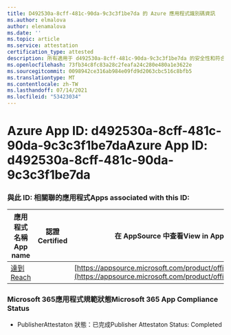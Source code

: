 ```yaml
---
title: D492530a-8cff-481c-90da-9c3c3f1be7da 的 Azure 應用程式識別碼資訊
ms.author: elmalova
author: elenamalova
ms.date: ''
ms.topic: article
ms.service: attestation
certification_type: attested
description: 所有適用于 d492530a-8cff-481c-90da-9c3c3f1be7da 的安全性和符合性資訊資訊。
ms.openlocfilehash: 73fb34c8fc83a28c2feafa24c280e480a1e3622e
ms.sourcegitcommit: 0098942ce316ab984e09fd9d2063cbc516c8bfb5
ms.translationtype: MT
ms.contentlocale: zh-TW
ms.lasthandoff: 07/14/2021
ms.locfileid: "53423034"
---
```

# <a name="azure-app-id-d492530a-8cff-481c-90da-9c3c3f1be7da"></a><span data-ttu-id="c5716-103">Azure App ID: d492530a-8cff-481c-90da-9c3c3f1be7da</span><span class="sxs-lookup"><span data-stu-id="c5716-103">Azure App ID: d492530a-8cff-481c-90da-9c3c3f1be7da</span></span>


### <a name="apps-associated-with-this-id"></a><span data-ttu-id="c5716-104">與此 ID: 相關聯的應用程式</span><span class="sxs-lookup"><span data-stu-id="c5716-104">Apps associated with this ID:</span></span>
| <span data-ttu-id="c5716-105">**應用程式名稱**</span><span class="sxs-lookup"><span data-stu-id="c5716-105">**App name**</span></span> | <span data-ttu-id="c5716-106">**認證**</span><span class="sxs-lookup"><span data-stu-id="c5716-106">**Certified**</span></span> | <span data-ttu-id="c5716-107">**在 AppSource 中查看**</span><span class="sxs-lookup"><span data-stu-id="c5716-107">**View in AppSource**</span></span> |
|-|-|-|
| [<span data-ttu-id="c5716-108">達到</span><span class="sxs-lookup"><span data-stu-id="c5716-108">Reach</span></span>](https://docs.microsoft.com/en-us/microsoft-365-app-certification/forward/WA200002045) |  | [https://appsource.microsoft.com/product/office/WA200002045](https://appsource.microsoft.com/product/office/WA200002045) |

### <a name="microsoft-365-app-compliance-status"></a><span data-ttu-id="c5716-109">Microsoft 365應用程式規範狀態</span><span class="sxs-lookup"><span data-stu-id="c5716-109">Microsoft 365 App Compliance Status</span></span>
- <span data-ttu-id="c5716-110">PublisherAttestaton 狀態：已完成</span><span class="sxs-lookup"><span data-stu-id="c5716-110">Publisher Attestaton Status: Completed</span></span>
